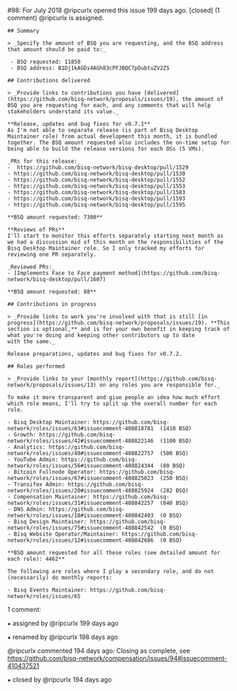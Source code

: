 #98: For July 2018
@ripcurlx opened this issue 199 days ago.  [closed] (1 comment)
@ripcurlx is assigned. 

    ## Summary
    
    > _Specify the amount of BSQ you are requesting, and the BSQ address that amount should be paid to:_
    
     - BSQ requested: 11850
     - BSQ address: B1Dj1kAGDs4AGh83cPFJBQC7pDubtuZV2ZS
    
    ## Contributions delivered
    
    > _Provide links to contributions you have [delivered](https://github.com/bisq-network/proposals/issues/19), the amount of BSQ you are requesting for each, and any comments that will help stakeholders understand its value._
    
    **Release, updates and bug fixes for v0.7.1**
    As I'm not able to separate release (is part of Bisq Desktop Maintainer role) from actual development this month, it is bundled together. The BSQ amount requested also includes the on-time setup for being able to build the release versions for each OSs (5 VMs).
    
    _PRs for this release:_
    -  https://github.com/bisq-network/bisq-desktop/pull/1529
    - https://github.com/bisq-network/bisq-desktop/pull/1530
    - https://github.com/bisq-network/bisq-desktop/pull/1552
    - https://github.com/bisq-network/bisq-desktop/pull/1553
    - https://github.com/bisq-network/bisq-desktop/pull/1583
    - https://github.com/bisq-network/bisq-desktop/pull/1593
    - https://github.com/bisq-network/bisq-desktop/pull/1595
    
    **BSQ amount requested: 7300**
    
    **Reviews of PRs**
    I'll start to monitor this efforts separately starting next month as we had a discussion mid of this month on the responsibilities of the Bisq Desktop Maintainer role. So I only tracked my efforts for reviewing one PR separately.
    
    _Reviewed PRs:_
    - [Implements Face to Face payment method](https://github.com/bisq-network/bisq-desktop/pull/1607)
    
    **BSQ amount requested: 88**
    
    ## Contributions in progress
    
    > _Provide links to work you're involved with that is still [in progress](https://github.com/bisq-network/proposals/issues/19). **This section is optional,** and is for your own benefit in keeping track of what you're doing and keeping other contributors up to date 
    with the same._
    
    Release preparations, updates and bug fixes for v0.7.2.
    
    ## Roles performed
    
    > _Provide links to your [monthly report](https://github.com/bisq-network/proposals/issues/13) on any roles you are responsible for._
    
    To make it more transparent and give people an idea how much effort which role means, I'll try to split up the overall number for each role.
    
    - Bisq Desktop Maintainer: https://github.com/bisq-network/roles/issues/63#issuecomment-408818781  (1410 BSQ) 
    - Growth: https://github.com/bisq-network/roles/issues/42#issuecomment-408822146  (1100 BSQ) 
    - Analytics: https://github.com/bisq-network/roles/issues/40#issuecomment-408822757  (500 BSQ) 
    - YouTube Admin: https://github.com/bisq-network/roles/issues/56#issuecomment-408824344  (80 BSQ) 
    - Bitcoin Fullnode Operator: https://github.com/bisq-network/roles/issues/67#issuecomment-408825023  (250 BSQ) 
    - Transifex Admin: https://github.com/bisq-network/roles/issues/20#issuecomment-408825924  (282 BSQ) 
    - Compensation Maintainer: https://github.com/bisq-network/roles/issues/31#issuecomment-408842257  (840 BSQ) 
    - DNS Admin: https://github.com/bisq-network/roles/issues/18#issuecomment-408842403  (0 BSQ) 
    - Bisq Design Maintainer: https://github.com/bisq-network/roles/issues/75#issuecomment-408842542  (0 BSQ) 
    - Bisq Website Operator/Maintainer: https://github.com/bisq-network/roles/issues/12#issuecomment-408842686  (0 BSQ) 
    
    **BSQ amount requested for all these roles (see detailed amount for each role): 4462**
    
    The following are roles where I play a secondary role, and do not (necessarily) do monthly reports:
    
    - Bisq Events Maintainer: https://github.com/bisq-network/roles/issues/65


1 comment:

⁕ assigned by @ripcurlx 199 days ago

⁕ renamed by @ripcurlx 198 days ago

@ripcurlx commented 194 days ago:
    Closing as complete, see https://github.com/bisq-network/compensation/issues/94#issuecomment-410437521


⁕ closed by @ripcurlx 194 days ago

